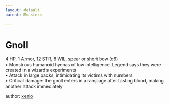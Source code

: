 ```yaml
---
layout: default
parent: Monsters 
   
--- 
```

# Gnoll
4 HP, 1 Armor, 12 STR, 8 WIL, spear or short bow (d6)  
• Monstrous humanoid hyenas of low intelligence. Legend says they were created in a wizard’s experiments  
• Attack in large packs, intimidating its victims with numbers  
• Critical damage: the gnoll enters in a rampage after tasting blood, making another attack immediately  




author: [xenio](https://xenioinabottle.blogspot.com/2021/02/classic-monsters-for-cairnito-part-1.html) 


